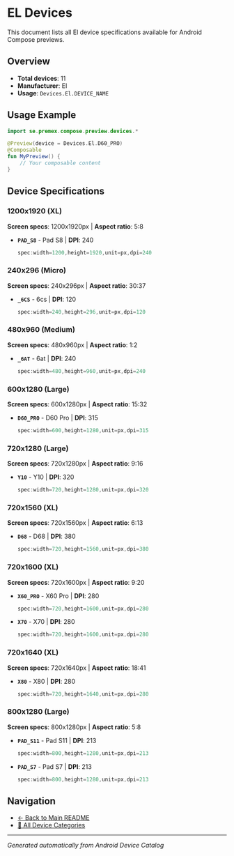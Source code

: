 # EL Devices

This document lists all El device specifications available for Android Compose previews.

## Overview

- **Total devices**: 11
- **Manufacturer**: El
- **Usage**: `Devices.El.DEVICE_NAME`

## Usage Example

```kotlin
import se.premex.compose.preview.devices.*

@Preview(device = Devices.El.D60_PRO)
@Composable
fun MyPreview() {
    // Your composable content
}
```

## Device Specifications

### 1200x1920 (XL)

**Screen specs**: 1200x1920px | **Aspect ratio**: 5:8

- **`PAD_S8`** - Pad S8 | **DPI**: 240
  ```kotlin
  spec:width=1200,height=1920,unit=px,dpi=240
  ```

### 240x296 (Micro)

**Screen specs**: 240x296px | **Aspect ratio**: 30:37

- **`_6CS`** -  6cs | **DPI**: 120
  ```kotlin
  spec:width=240,height=296,unit=px,dpi=120
  ```

### 480x960 (Medium)

**Screen specs**: 480x960px | **Aspect ratio**: 1:2

- **`_6AT`** -  6at | **DPI**: 240
  ```kotlin
  spec:width=480,height=960,unit=px,dpi=240
  ```

### 600x1280 (Large)

**Screen specs**: 600x1280px | **Aspect ratio**: 15:32

- **`D60_PRO`** - D60 Pro | **DPI**: 315
  ```kotlin
  spec:width=600,height=1280,unit=px,dpi=315
  ```

### 720x1280 (Large)

**Screen specs**: 720x1280px | **Aspect ratio**: 9:16

- **`Y10`** - Y10 | **DPI**: 320
  ```kotlin
  spec:width=720,height=1280,unit=px,dpi=320
  ```

### 720x1560 (XL)

**Screen specs**: 720x1560px | **Aspect ratio**: 6:13

- **`D68`** - D68 | **DPI**: 380
  ```kotlin
  spec:width=720,height=1560,unit=px,dpi=380
  ```

### 720x1600 (XL)

**Screen specs**: 720x1600px | **Aspect ratio**: 9:20

- **`X60_PRO`** - X60 Pro | **DPI**: 280
  ```kotlin
  spec:width=720,height=1600,unit=px,dpi=280
  ```

- **`X70`** - X70 | **DPI**: 280
  ```kotlin
  spec:width=720,height=1600,unit=px,dpi=280
  ```

### 720x1640 (XL)

**Screen specs**: 720x1640px | **Aspect ratio**: 18:41

- **`X80`** - X80 | **DPI**: 280
  ```kotlin
  spec:width=720,height=1640,unit=px,dpi=280
  ```

### 800x1280 (Large)

**Screen specs**: 800x1280px | **Aspect ratio**: 5:8

- **`PAD_S11`** - Pad S11 | **DPI**: 213
  ```kotlin
  spec:width=800,height=1280,unit=px,dpi=213
  ```

- **`PAD_S7`** - Pad S7 | **DPI**: 213
  ```kotlin
  spec:width=800,height=1280,unit=px,dpi=213
  ```

## Navigation

- [← Back to Main README](../../README.md)
- [📱 All Device Categories](../README.md)

---
*Generated automatically from Android Device Catalog*
